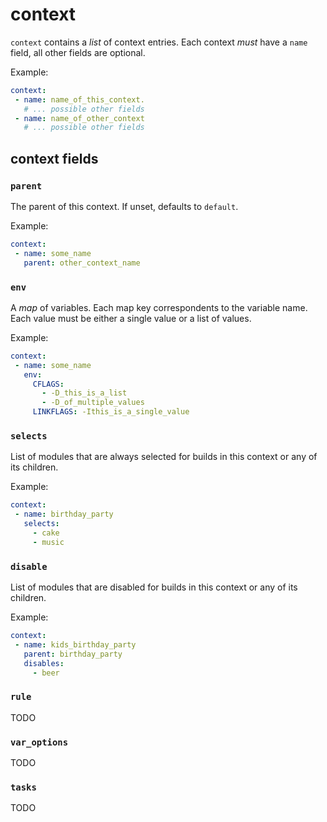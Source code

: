 # context

`context` contains a _list_ of context entries.
Each context *must* have a `name` field, all other fields are optional.

Example:

```yaml
context:
 - name: name_of_this_context.
   # ... possible other fields
 - name: name_of_other_context
   # ... possible other fields
```

## context fields

### `parent`

The parent of this context. If unset, defaults to `default`.

Example:

```yaml
context:
 - name: some_name
   parent: other_context_name
```

### `env`

A _map_ of variables.
Each map key correspondents to the variable name.
Each value must be either a single value or a list of values.

Example:

```yaml
context:
 - name: some_name
   env:
     CFLAGS:
       - -D_this_is_a_list
       - -D_of_multiple_values
     LINKFLAGS: -Ithis_is_a_single_value
```

### `selects`

List of modules that are always selected for builds in this context or any of
its children.

Example:

```yaml
context:
 - name: birthday_party
   selects:
     - cake
     - music
```

### `disable`

List of modules that are disabled for builds in this context or any of
its children.

Example:

```yaml
context:
 - name: kids_birthday_party
   parent: birthday_party
   disables:
     - beer
```

### `rule`

TODO

### `var_options`

TODO

### `tasks`

TODO
